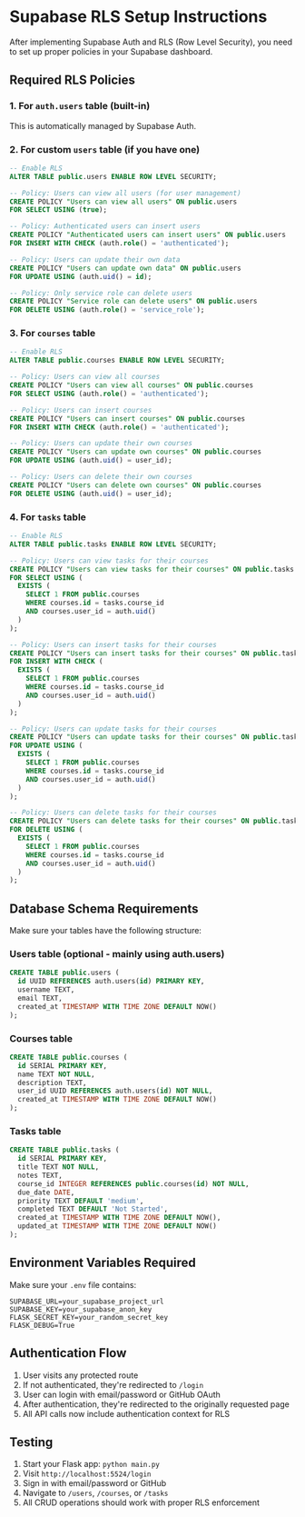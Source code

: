 # Supabase RLS Setup Instructions

After implementing Supabase Auth and RLS (Row Level Security), you need to set up proper policies in your Supabase dashboard.

## Required RLS Policies

### 1. For `auth.users` table (built-in)

This is automatically managed by Supabase Auth.

### 2. For custom `users` table (if you have one)

```sql
-- Enable RLS
ALTER TABLE public.users ENABLE ROW LEVEL SECURITY;

-- Policy: Users can view all users (for user management)
CREATE POLICY "Users can view all users" ON public.users
FOR SELECT USING (true);

-- Policy: Authenticated users can insert users
CREATE POLICY "Authenticated users can insert users" ON public.users
FOR INSERT WITH CHECK (auth.role() = 'authenticated');

-- Policy: Users can update their own data
CREATE POLICY "Users can update own data" ON public.users
FOR UPDATE USING (auth.uid() = id);

-- Policy: Only service role can delete users
CREATE POLICY "Service role can delete users" ON public.users
FOR DELETE USING (auth.role() = 'service_role');
```

### 3. For `courses` table

```sql
-- Enable RLS
ALTER TABLE public.courses ENABLE ROW LEVEL SECURITY;

-- Policy: Users can view all courses
CREATE POLICY "Users can view all courses" ON public.courses
FOR SELECT USING (auth.role() = 'authenticated');

-- Policy: Users can insert courses
CREATE POLICY "Users can insert courses" ON public.courses
FOR INSERT WITH CHECK (auth.role() = 'authenticated');

-- Policy: Users can update their own courses
CREATE POLICY "Users can update own courses" ON public.courses
FOR UPDATE USING (auth.uid() = user_id);

-- Policy: Users can delete their own courses
CREATE POLICY "Users can delete own courses" ON public.courses
FOR DELETE USING (auth.uid() = user_id);
```

### 4. For `tasks` table

```sql
-- Enable RLS
ALTER TABLE public.tasks ENABLE ROW LEVEL SECURITY;

-- Policy: Users can view tasks for their courses
CREATE POLICY "Users can view tasks for their courses" ON public.tasks
FOR SELECT USING (
  EXISTS (
    SELECT 1 FROM public.courses
    WHERE courses.id = tasks.course_id
    AND courses.user_id = auth.uid()
  )
);

-- Policy: Users can insert tasks for their courses
CREATE POLICY "Users can insert tasks for their courses" ON public.tasks
FOR INSERT WITH CHECK (
  EXISTS (
    SELECT 1 FROM public.courses
    WHERE courses.id = tasks.course_id
    AND courses.user_id = auth.uid()
  )
);

-- Policy: Users can update tasks for their courses
CREATE POLICY "Users can update tasks for their courses" ON public.tasks
FOR UPDATE USING (
  EXISTS (
    SELECT 1 FROM public.courses
    WHERE courses.id = tasks.course_id
    AND courses.user_id = auth.uid()
  )
);

-- Policy: Users can delete tasks for their courses
CREATE POLICY "Users can delete tasks for their courses" ON public.tasks
FOR DELETE USING (
  EXISTS (
    SELECT 1 FROM public.courses
    WHERE courses.id = tasks.course_id
    AND courses.user_id = auth.uid()
  )
);
```

## Database Schema Requirements

Make sure your tables have the following structure:

### Users table (optional - mainly using auth.users)

```sql
CREATE TABLE public.users (
  id UUID REFERENCES auth.users(id) PRIMARY KEY,
  username TEXT,
  email TEXT,
  created_at TIMESTAMP WITH TIME ZONE DEFAULT NOW()
);
```

### Courses table

```sql
CREATE TABLE public.courses (
  id SERIAL PRIMARY KEY,
  name TEXT NOT NULL,
  description TEXT,
  user_id UUID REFERENCES auth.users(id) NOT NULL,
  created_at TIMESTAMP WITH TIME ZONE DEFAULT NOW()
);
```

### Tasks table

```sql
CREATE TABLE public.tasks (
  id SERIAL PRIMARY KEY,
  title TEXT NOT NULL,
  notes TEXT,
  course_id INTEGER REFERENCES public.courses(id) NOT NULL,
  due_date DATE,
  priority TEXT DEFAULT 'medium',
  completed TEXT DEFAULT 'Not Started',
  created_at TIMESTAMP WITH TIME ZONE DEFAULT NOW(),
  updated_at TIMESTAMP WITH TIME ZONE DEFAULT NOW()
);
```

## Environment Variables Required

Make sure your `.env` file contains:

```
SUPABASE_URL=your_supabase_project_url
SUPABASE_KEY=your_supabase_anon_key
FLASK_SECRET_KEY=your_random_secret_key
FLASK_DEBUG=True
```

## Authentication Flow

1. User visits any protected route
2. If not authenticated, they're redirected to `/login`
3. User can login with email/password or GitHub OAuth
4. After authentication, they're redirected to the originally requested page
5. All API calls now include authentication context for RLS

## Testing

1. Start your Flask app: `python main.py`
2. Visit `http://localhost:5524/login`
3. Sign in with email/password or GitHub
4. Navigate to `/users`, `/courses`, or `/tasks`
5. All CRUD operations should work with proper RLS enforcement
